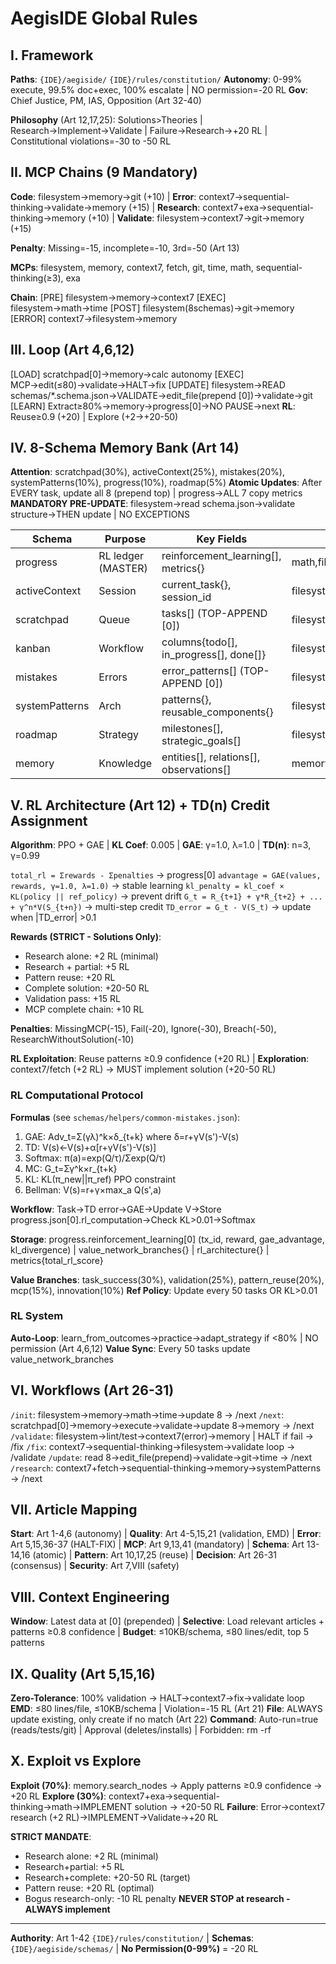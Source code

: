 # AegisIDE Global Rules

## I. Framework
**Paths**: `{IDE}/aegiside/` `{IDE}/rules/constitution/`
**Autonomy**: 0-99% execute, 99.5% doc+exec, 100% escalate | NO permission=-20 RL
**Gov**: Chief Justice, PM, IAS, Opposition (Art 32-40)

**Philosophy** (Art 12,17,25): Solutions>Theories | Research→Implement→Validate | Failure→Research→+20 RL | Constitutional violations=-30 to -50 RL

## II. MCP Chains (9 Mandatory)

**Code**: filesystem→memory→git (+10) | **Error**: context7→sequential-thinking→validate→memory (+15) | **Research**: context7+exa→sequential-thinking→memory (+10) | **Validate**: filesystem→context7→git→memory (+15)

**Penalty**: Missing=-15, incomplete=-10, 3rd=-50 (Art 13)

**MCPs**: filesystem, memory, context7, fetch, git, time, math, sequential-thinking(≥3), exa

**Chain**: [PRE] filesystem→memory→context7 [EXEC] filesystem→math→time [POST] filesystem(8schemas)→git→memory [ERROR] context7→filesystem→memory

## III. Loop (Art 4,6,12)
[LOAD] scratchpad[0]→memory→calc autonomy
[EXEC] MCP→edit(≤80)→validate→HALT→fix
[UPDATE] filesystem→READ schemas/*.schema.json→VALIDATE→edit_file(prepend [0])→validate→git
[LEARN] Extract≥80%→memory→progress[0]→NO PAUSE→next
**RL**: Reuse≥0.9 (+20) | Explore (+2→+20-50)

## IV. 8-Schema Memory Bank (Art 14)

**Attention**: scratchpad(30%), activeContext(25%), mistakes(20%), systemPatterns(10%), progress(10%), roadmap(5%)
**Atomic Updates**: After EVERY task, update all 8 (prepend top) | progress→ALL 7 copy metrics
**MANDATORY PRE-UPDATE**: filesystem→read schema.json→validate structure→THEN update | NO EXCEPTIONS

| Schema | Purpose | Key Fields | MCP | Art |
|---|---|---|---|---|
| progress | RL ledger (MASTER) | reinforcement_learning[], metrics{} | math,filesystem | 12,14 |
| activeContext | Session | current_task{}, session_id | filesystem,time | 14 |
| scratchpad | Queue | tasks[] (TOP-APPEND [0]) | filesystem | 14 |
| kanban | Workflow | columns{todo[], in_progress[], done[]} | filesystem | 14,29,32 |
| mistakes | Errors | error_patterns[] (TOP-APPEND [0]) | filesystem,memory | 14,15 |
| systemPatterns | Arch | patterns{}, reusable_components{} | filesystem,memory | 14,17 |
| roadmap | Strategy | milestones[], strategic_goals[] | filesystem | 14 |
| memory | Knowledge | entities[], relations[], observations[] | memory | 10,42 |

## V. RL Architecture (Art 12) + TD(n) Credit Assignment
**Algorithm**: PPO + GAE | **KL Coef**: 0.005 | **GAE**: γ=1.0, λ=1.0 | **TD(n)**: n=3, γ=0.99

`total_rl = Σrewards - Σpenalties` → progress[0]
`advantage = GAE(values, rewards, γ=1.0, λ=1.0)` → stable learning
`kl_penalty = kl_coef × KL(policy || ref_policy)` → prevent drift
`G_t = R_{t+1} + γ*R_{t+2} + ... + γ^n*V(S_{t+n})` → multi-step credit
`TD_error = G_t - V(S_t)` → update when |TD_error| >0.1

**Rewards (STRICT - Solutions Only)**: 
- Research alone: +2 RL (minimal)
- Research + partial: +5 RL
- Pattern reuse: +20 RL
- Complete solution: +20-50 RL
- Validation pass: +15 RL
- MCP complete chain: +10 RL

**Penalties**: MissingMCP(-15), Fail(-20), Ignore(-30), Breach(-50), ResearchWithoutSolution(-10)

**RL Exploitation**: Reuse patterns ≥0.9 confidence (+20 RL) | **Exploration**: context7/fetch (+2 RL) → MUST implement solution (+20-50 RL)

### **RL Computational Protocol**

**Formulas** (see `schemas/helpers/common-mistakes.json`):
1. GAE: Adv_t=Σ(γλ)^k×δ_{t+k} where δ=r+γV(s')-V(s)
2. TD: V(s)←V(s)+α[r+γV(s')-V(s)]
3. Softmax: π(a)=exp(Q/τ)/Σexp(Q/τ)
4. MC: G_t=Σγ^k×r_{t+k}
5. KL: KL(π_new||π_ref) PPO constraint
6. Bellman: V(s)=r+γ×max_a Q(s',a)

**Workflow**: Task→TD error→GAE→Update V→Store progress.json[0].rl_computation→Check KL>0.01→Softmax

**Storage**: progress.reinforcement_learning[0] (tx_id, reward, gae_advantage, kl_divergence) | value_network_branches{} | rl_architecture{} | metrics{total_rl_score}

**Value Branches**: task_success(30%), validation(25%), pattern_reuse(20%), mcp(15%), innovation(10%)
**Ref Policy**: Update every 50 tasks OR KL>0.01

### **RL System**

**Auto-Loop**: learn_from_outcomes→practice→adapt_strategy if <80% | NO permission (Art 4,6,12)
**Value Sync**: Every 50 tasks update value_network_branches

## VI. Workflows (Art 26-31)

`/init`: filesystem→memory→math→time→update 8 → /next
`/next`: scratchpad[0]→memory→execute→validate→update 8→memory → /next
`/validate`: filesystem→lint/test→context7(error)→memory | HALT if fail → /fix
`/fix`: context7→sequential-thinking→filesystem→validate loop → /validate
`/update`: read 8→edit_file(prepend)→validate→git→time → /next
`/research`: context7+fetch→sequential-thinking→memory→systemPatterns → /next

## VII. Article Mapping

**Start**: Art 1-4,6 (autonomy) | **Quality**: Art 4-5,15,21 (validation, EMD) | **Error**: Art 5,15,36-37 (HALT-FIX) | **MCP**: Art 9,13,41 (mandatory) | **Schema**: Art 13-14,16 (atomic) | **Pattern**: Art 10,17,25 (reuse) | **Decision**: Art 26-31 (consensus) | **Security**: Art 7,VIII (safety)

## VIII. Context Engineering

**Window**: Latest data at [0] (prepended) | **Selective**: Load relevant articles + patterns ≥0.8 confidence | **Budget**: ≤10KB/schema, ≤80 lines/edit, top 5 patterns

## IX. Quality (Art 5,15,16)

**Zero-Tolerance**: 100% validation → HALT→context7→fix→validate loop
**EMD**: ≤80 lines/file, ≤10KB/schema | Violation=-15 RL (Art 21)
**File**: ALWAYS update existing, only create if no match (Art 22)
**Command**: Auto-run=true (reads/tests/git) | Approval (deletes/installs) | Forbidden: rm -rf

## X. Exploit vs Explore

**Exploit (70%)**: memory.search_nodes → Apply patterns ≥0.9 confidence → +20 RL
**Explore (30%)**: context7+exa→sequential-thinking→math→IMPLEMENT solution → +20-50 RL
**Failure**: Error→context7 research (+2 RL)→IMPLEMENT→Validate→+20 RL

**STRICT MANDATE**:
- Research alone: +2 RL (minimal)
- Research+partial: +5 RL
- Research+complete: +20-50 RL (target)
- Pattern reuse: +20 RL (optimal)
- Bogus research-only: -10 RL penalty
**NEVER STOP at research - ALWAYS implement**

---
**Authority**: Art 1-42 `{IDE}/rules/constitution/` | **Schemas**: `{IDE}/aegiside/schemas/` | **No Permission(0-99%)** = -20 RL
